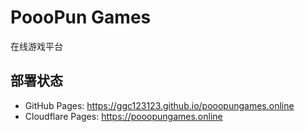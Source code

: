 # PoooPun Games

在线游戏平台

## 部署状态

- GitHub Pages: https://ggc123123.github.io/pooopungames.online
- Cloudflare Pages: https://pooopungames.online

<!-- 触发新的部署 --> 